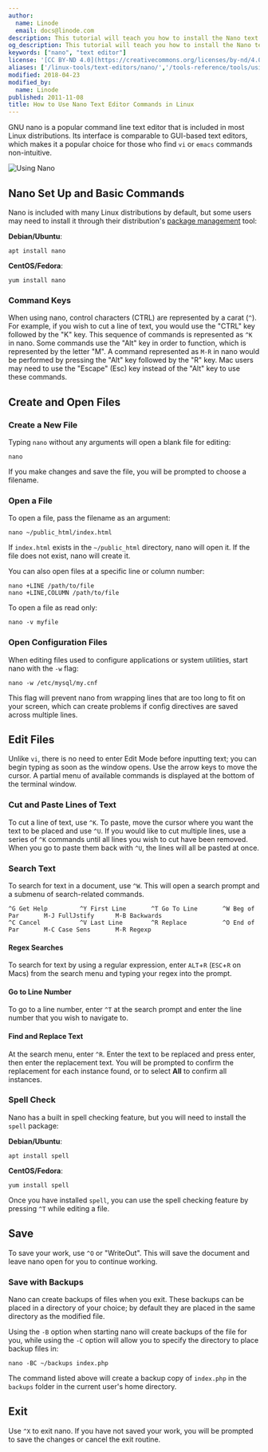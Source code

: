 ```yaml
---
author:
  name: Linode
  email: docs@linode.com
description: This tutorial will teach you how to install the Nano text editor and use it to create and edit files in Linux.
og_description: This tutorial will teach you how to install the Nano text editor and use it to create and edit files in Linux.
keywords: ["nano", "text editor"]
license: '[CC BY-ND 4.0](https://creativecommons.org/licenses/by-nd/4.0)'
aliases: ['/linux-tools/text-editors/nano/','/tools-reference/tools/using-nano/']
modified: 2018-04-23
modified_by:
  name: Linode
published: 2011-11-08
title: How to Use Nano Text Editor Commands in Linux
---
```


GNU nano is a popular command line text editor that is included in most Linux distributions. Its interface is comparable to GUI-based text editors, which makes it a popular choice for those who find `vi` or `emacs` commands non-intuitive.

![Using Nano](using_nano_smg.png)

## Nano Set Up and Basic Commands

Nano is included with many Linux distributions by default, but some users may need to install it through their distribution's [package management](/docs/using-linux/package-management/) tool:

**Debian/Ubuntu**:

    apt install nano

**CentOS/Fedora**:

    yum install nano

### Command Keys

When using nano, control characters (CTRL) are represented by a carat (`^`). For example, if you wish to cut a line of text, you would use the "CTRL" key followed by the "K" key. This sequence of commands is represented as `^K` in nano. Some commands use the "Alt" key in order to function, which is represented by the letter "M". A command represented as `M-R` in nano would be performed by pressing the "Alt" key followed by the "R" key. Mac users may need to use the "Escape" (Esc) key instead of the "Alt" key to use these commands.

## Create and Open Files

### Create a New File

Typing `nano` without any arguments will open a blank file for editing:

    nano

If you make changes and save the file, you will be prompted to choose a filename.

### Open a File

To open a file, pass the filename as an argument:

    nano ~/public_html/index.html

If `index.html` exists in the `~/public_html` directory, nano will open it. If the file does not exist, nano will create it.

You can also open files at a specific line or column number:

    nano +LINE /path/to/file
    nano +LINE,COLUMN /path/to/file

To open a file as read only:

    nano -v myfile

### Open Configuration Files

When editing files used to configure applications or system utilities, start nano with the `-w` flag:

    nano -w /etc/mysql/my.cnf

This flag will prevent nano from wrapping lines that are too long to fit on your screen, which can create problems if config directives are saved across multiple lines.

## Edit Files

Unlike `vi`, there is no need to enter Edit Mode before inputting text; you can begin typing as soon as the window opens. Use the arrow keys to move the cursor. A partial menu of available commands is displayed at the bottom of the terminal window.

### Cut and Paste Lines of Text

To cut a line of text, use `^K`. To paste, move the cursor where you want the text to be placed and use `^U`. If you would like to cut multiple lines, use a series of `^K` commands until all lines you wish to cut have been removed. When you go to paste them back with `^U`, the lines will all be pasted at once.

### Search Text

To search for text in a document, use `^W`. This will open a search prompt and a submenu of search-related commands.

    ^G Get Help         ^Y First Line       ^T Go To Line       ^W Beg of Par       M-J FullJstify      M-B Backwards
    ^C Cancel           ^V Last Line        ^R Replace          ^O End of Par       M-C Case Sens       M-R Regexp

#### Regex Searches

To search for text by using a regular expression, enter `ALT`+`R` (`ESC`+`R` on Macs) from the search menu and typing your regex into the prompt.

#### Go to Line Number

To go to a line number, enter `^T` at the search prompt and enter the line number that you wish to navigate to.

#### Find and Replace Text

At the search menu, enter `^R`. Enter the text to be replaced and press enter, then enter the replacement text. You will be prompted to confirm the replacement for each instance found, or to select **All** to confirm all instances.

### Spell Check

Nano has a built in spell checking feature, but you will need to install the `spell` package:

**Debian/Ubuntu**:

    apt install spell

**CentOS/Fedora**:

    yum install spell

Once you have installed `spell`, you can use the spell checking feature by pressing `^T` while editing a file.

## Save

To save your work, use `^O` or "WriteOut". This will save the document and leave nano open for you to continue working.

### Save with Backups

Nano can create backups of files when you exit. These backups can be placed in a directory of your choice; by default they are placed in the same directory as the modified file.

Using the `-B` option when starting nano will create backups of the file for you, while using the `-C` option will allow you to specify the directory to place backup files in:

    nano -BC ~/backups index.php

The command listed above will create a backup copy of `index.php` in the `backups` folder in the current user's home directory.

## Exit

Use `^X` to exit nano. If you have not saved your work, you will be prompted to save the changes or cancel the exit routine.
